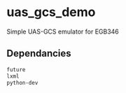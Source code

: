 # uas_gcs_demo
Simple UAS-GCS emulator for EGB346

## Dependancies
```sh
future
lxml
python-dev
```
